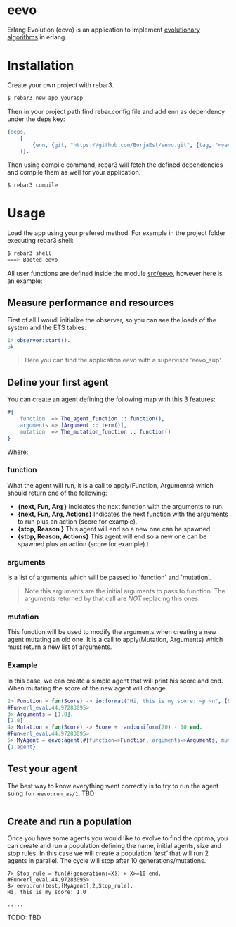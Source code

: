 # eevo
Erlang Evolution (eevo) is an application to implement [evolutionary algorithms](https://en.wikipedia.org/wiki/Evolutionary_algorithm) in erlang.

# Installation
Create your own project with rebar3.
 ```sh
 $ rebar3 new app yourapp
 ```

Then in your project path find rebar.config file and add enn as dependency under the deps key:
```erlang
{deps, 
    [
        {enn, {git, "https://github.com/BorjaEst/eevo.git", {tag, "<version>"}}}
    ]}.
```

Then using compile command, rebar3 will fetch the defined dependencies and compile them as well for your application.
```sh
$ rebar3 compile
```


# Usage
Load the app using your prefered method. For example in the project folder executing  rebar3 shell:
```sh
$ rebar3 shell
===> Booted eevo
```


All user functions are defined inside the module [src/eevo](https://github.com/BorjaEst/eevo/blob/master/src/eevo.erl), however here is an example:






## Measure performance and resources
First of all I woudl initialize the observer, so you can see the loads of the 
system and the ETS tables:
```erl
1> observer:start().
ok
```
> Here you can find the application eevo with a supervisor 'eevo_sup'.

## Define your first agent
You can create an agent defining the following map with this 3 features:
```erl
#{
    function  => The_agent_function :: function(),
    arguments => [Argument :: term()],
    mutation  => The_mutation_function :: function() 
}
```
Where:

### function
What the agent will run, it is a call to apply(Function, Arguments) which should return one of the following:
* **{next, Fun, Arg         }** Indicates the next function with the arguments to run.
* **{next, Fun, Arg, Actions}** Indicates the next function with the arguments to run plus an action (score for example).
* **{stop,   Reason         }** This agent will end so a new one can be spawned. 
* **{stop,   Reason, Actions}** This agent will end so a new one can be spawned plus an action (score for example).t 

### arguments
Is a list of arguments which will be passed to 'function' and 'mutation'. 
> Note this arguments are the initial arguments to pass to function. The arguments returned by that call are *NOT* replacing this ones. 

### mutation
This function will be used to modify the arguments when creating a new agent mutating an old one. It is a call to apply(Mutation, Arguments) which must return a new list of arguments.


### Example
In this case, we can create a simple agent that will print his score and end. When mutating the score of the new agent will change.
```erl
2> Function = fun(Score) -> io:format("Hi, this is my score: ~p ~n", [Score]), {stop, normal, [{score,Score}]} end.
#Fun<erl_eval.44.97283095>
3> Arguments = [1.0].
[1.0]
4> Mutation = fun(Score) -> Score + rand:uniform(20) - 10 end.
#Fun<erl_eval.44.97283095>
5> MyAgent = eevo:agent(#{function=>Function, arguments=>Arguments, mutation=>Mutation}). 
{1,agent}
```



















## Test your agent
The best way to know everything went correctly is to try to run the agent suing `fun eevo:run_as/1`:
TBD
```erl

```


## Create and run a population
Once you have some agents you would like to evolve to find the optima, you can create and run a population defining the name, initial agents, size and stop rules.
In this case we will create a population *'test'* that will run 2 agents in parallel. The cycle will stop after 10 generations/mutations.
```
7> Stop_rule = fun(#{generation:=X})-> X>=10 end.
#Fun<erl_eval.44.97283095>
8> eevo:run(test,[MyAgent],2,Stop_rule).                                                   
Hi, this is my score: 1.0 

.....

```
TODO: TBD






